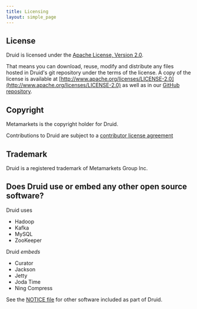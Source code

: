 ```yaml
---
title: Licensing
layout: simple_page
---
```


## License

Druid is licensed under the [Apache License, Version 2.0](http://www.apache.org/licenses/LICENSE-2.0).

That means you can download, reuse, modify and distribute any files hosted in
Druid's git repository under the terms of the license. A copy of the license is
available at [http://www.apache.org/licenses/LICENSE-2.0](http://www.apache.org/licenses/LICENSE-2.0)
as well as in our [GitHub repository](https://github.com/druid-io/druid/blob/master/LICENSE).

## Copyright

Metamarkets is the copyright holder for Druid.

Contributions to Druid are subject to a [contributor license agreement](/community/cla.html)

## Trademark

Druid is a registered trademark of Metamarkets Group Inc.

## Does Druid use or embed any other open source software?

Druid uses 

- Hadoop
- Kafka
- MySQL
- ZooKeeper  


Druid *embeds* 

- Curator
- Jackson
- Jetty
- Joda Time
- Ning Compress

See the [NOTICE file](https://github.com/druid-io/druid/blob/master/NOTICE)
for other software included as part of Druid.
